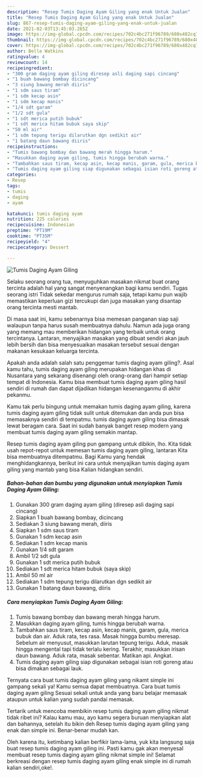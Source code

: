 ```yaml
---
description: "Resep Tumis Daging Ayam Giling yang enak Untuk Jualan"
title: "Resep Tumis Daging Ayam Giling yang enak Untuk Jualan"
slug: 867-resep-tumis-daging-ayam-giling-yang-enak-untuk-jualan
date: 2021-02-03T13:45:03.265Z
image: https://img-global.cpcdn.com/recipes/702c4bc271f96789/680x482cq70/tumis-daging-ayam-giling-foto-resep-utama.jpg
thumbnail: https://img-global.cpcdn.com/recipes/702c4bc271f96789/680x482cq70/tumis-daging-ayam-giling-foto-resep-utama.jpg
cover: https://img-global.cpcdn.com/recipes/702c4bc271f96789/680x482cq70/tumis-daging-ayam-giling-foto-resep-utama.jpg
author: Belle Watkins
ratingvalue: 4
reviewcount: 14
recipeingredient:
- "300 gram daging ayam giling diresep asli daging sapi cincang"
- "1 buah bawang bombay dicincang"
- "3 siung bawang merah diiris"
- "1 sdm saus tiram"
- "1 sdm kecap asin"
- "1 sdm kecap manis"
- "1/4 sdt garam"
- "1/2 sdt gula"
- "1 sdt merica putih bubuk"
- "1 sdt merica hitam bubuk saya skip"
- "50 ml air"
- "1 sdm tepung terigu dilarutkan dgn sedikit air"
- "1 batang daun bawang diiris"
recipeinstructions:
- "Tumis bawang bombay dan bawang merah hingga harum."
- "Masukkan daging ayam giling, tumis hingga berubah warna."
- "Tambahkan saus tiram, kecap asin, kecap manis, garam, gula, merica bubuk dan air. Aduk rata, tes rasa. Masak hingga bumbu meresap. Sebelum air menyusut, masukkan larutan tepung terigu. Aduk, masak hingga mengental tapi tidak terlalu kering. Terakhir, masukkan irisan daun bawang. Aduk rata, masak sebentar. Matikan api. Angkat."
- "Tumis daging ayam giling siap digunakan sebagai isian roti goreng atau bisa dimakan sebagai lauk."
categories:
- Resep
tags:
- tumis
- daging
- ayam

katakunci: tumis daging ayam 
nutrition: 225 calories
recipecuisine: Indonesian
preptime: "PT19M"
cooktime: "PT35M"
recipeyield: "4"
recipecategory: Dessert

---
```



![Tumis Daging Ayam Giling](https://img-global.cpcdn.com/recipes/702c4bc271f96789/680x482cq70/tumis-daging-ayam-giling-foto-resep-utama.jpg)

Selaku seorang orang tua, menyuguhkan masakan nikmat buat orang tercinta adalah hal yang sangat menyenangkan bagi kamu sendiri. Tugas seorang istri Tidak sekedar mengurus rumah saja, tetapi kamu pun wajib memastikan keperluan gizi tercukupi dan juga masakan yang disantap orang tercinta mesti mantab.

Di masa  saat ini, kamu sebenarnya bisa memesan panganan siap saji walaupun tanpa harus susah membuatnya dahulu. Namun ada juga orang yang memang mau memberikan hidangan yang terbaik untuk orang tercintanya. Lantaran, menyajikan masakan yang dibuat sendiri akan jauh lebih bersih dan bisa menyesuaikan masakan tersebut sesuai dengan makanan kesukaan keluarga tercinta. 



Apakah anda adalah salah satu penggemar tumis daging ayam giling?. Asal kamu tahu, tumis daging ayam giling merupakan hidangan khas di Nusantara yang sekarang disenangi oleh orang-orang dari hampir setiap tempat di Indonesia. Kamu bisa membuat tumis daging ayam giling hasil sendiri di rumah dan dapat dijadikan hidangan kesenanganmu di akhir pekanmu.

Kamu tak perlu bingung untuk memakan tumis daging ayam giling, karena tumis daging ayam giling tidak sulit untuk ditemukan dan anda pun bisa memasaknya sendiri di tempatmu. tumis daging ayam giling bisa dimasak lewat beragam cara. Saat ini sudah banyak banget resep modern yang membuat tumis daging ayam giling semakin mantap.

Resep tumis daging ayam giling pun gampang untuk dibikin, lho. Kita tidak usah repot-repot untuk memesan tumis daging ayam giling, lantaran Kita bisa membuatnya ditempatmu. Bagi Kamu yang hendak menghidangkannya, berikut ini cara untuk menyajikan tumis daging ayam giling yang mantab yang bisa Kalian hidangkan sendiri.

<!--inarticleads1-->

##### Bahan-bahan dan bumbu yang digunakan untuk menyiapkan Tumis Daging Ayam Giling:

1. Gunakan 300 gram daging ayam giling (diresep asli daging sapi cincang)
1. Siapkan 1 buah bawang bombay, dicincang
1. Sediakan 3 siung bawang merah, diiris
1. Siapkan 1 sdm saus tiram
1. Gunakan 1 sdm kecap asin
1. Sediakan 1 sdm kecap manis
1. Gunakan 1/4 sdt garam
1. Ambil 1/2 sdt gula
1. Gunakan 1 sdt merica putih bubuk
1. Sediakan 1 sdt merica hitam bubuk (saya skip)
1. Ambil 50 ml air
1. Sediakan 1 sdm tepung terigu dilarutkan dgn sedikit air
1. Gunakan 1 batang daun bawang, diiris




<!--inarticleads2-->

##### Cara menyiapkan Tumis Daging Ayam Giling:

1. Tumis bawang bombay dan bawang merah hingga harum.
1. Masukkan daging ayam giling, tumis hingga berubah warna.
1. Tambahkan saus tiram, kecap asin, kecap manis, garam, gula, merica bubuk dan air. Aduk rata, tes rasa. Masak hingga bumbu meresap. Sebelum air menyusut, masukkan larutan tepung terigu. Aduk, masak hingga mengental tapi tidak terlalu kering. Terakhir, masukkan irisan daun bawang. Aduk rata, masak sebentar. Matikan api. Angkat.
1. Tumis daging ayam giling siap digunakan sebagai isian roti goreng atau bisa dimakan sebagai lauk.




Ternyata cara buat tumis daging ayam giling yang nikamt simple ini gampang sekali ya! Kamu semua dapat membuatnya. Cara buat tumis daging ayam giling Sesuai sekali untuk anda yang baru belajar memasak ataupun untuk kalian yang sudah pandai memasak.

Tertarik untuk mencoba membikin resep tumis daging ayam giling nikmat tidak ribet ini? Kalau kamu mau, ayo kamu segera buruan menyiapkan alat dan bahannya, setelah itu bikin deh Resep tumis daging ayam giling yang enak dan simple ini. Benar-benar mudah kan. 

Oleh karena itu, ketimbang kalian berfikir lama-lama, yuk kita langsung saja buat resep tumis daging ayam giling ini. Pasti kamu gak akan menyesal membuat resep tumis daging ayam giling nikmat simple ini! Selamat berkreasi dengan resep tumis daging ayam giling enak simple ini di rumah kalian sendiri,oke!.

